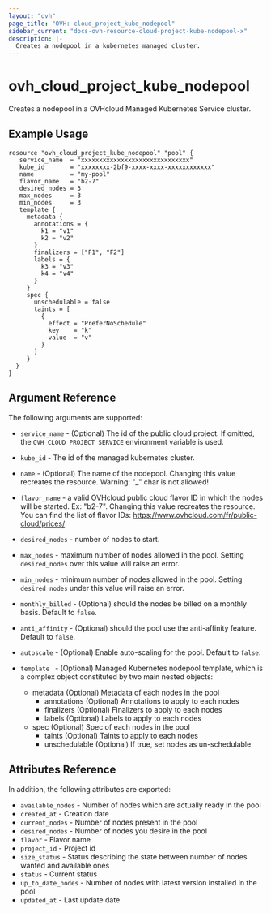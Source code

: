 ```yaml
---
layout: "ovh"
page_title: "OVH: cloud_project_kube_nodepool"
sidebar_current: "docs-ovh-resource-cloud-project-kube-nodepool-x"
description: |-
  Creates a nodepool in a kubernetes managed cluster.
---
```


# ovh_cloud_project_kube_nodepool

Creates a nodepool in a OVHcloud Managed Kubernetes Service cluster.

## Example Usage

```hcl
resource "ovh_cloud_project_kube_nodepool" "pool" {
   service_name  = "xxxxxxxxxxxxxxxxxxxxxxxxxxxxxx"
   kube_id       = "xxxxxxxx-2bf9-xxxx-xxxx-xxxxxxxxxxxx"
   name          = "my-pool"
   flavor_name   = "b2-7"
   desired_nodes = 3
   max_nodes     = 3
   min_nodes     = 3
   template {
     metadata {
       annotations = {
         k1 = "v1"
         k2 = "v2"
       }
       finalizers = ["F1", "F2"]
       labels = {
         k3 = "v3"
         k4 = "v4"
       }
     }
     spec {
       unschedulable = false
       taints = [
         {
           effect = "PreferNoSchedule"
           key    = "k"
           value  = "v"
         }
       ]
     }
  }
}
```

## Argument Reference

The following arguments are supported:

* `service_name` - (Optional) The id of the public cloud project. If omitted,
    the `OVH_CLOUD_PROJECT_SERVICE` environment variable is used.

* `kube_id` - The id of the managed kubernetes cluster.

* `name` - (Optional) The name of the nodepool.
   Changing this value recreates the resource.
   Warning: "_" char is not allowed!

* `flavor_name` - a valid OVHcloud public cloud flavor ID in which the nodes will be started.
   Ex: "b2-7". Changing this value recreates the resource.
   You can find the list of flavor IDs: https://www.ovhcloud.com/fr/public-cloud/prices/

* `desired_nodes` - number of nodes to start.

* `max_nodes` - maximum number of nodes allowed in the pool.
   Setting `desired_nodes` over this value will raise an error.

* `min_nodes` - minimum number of nodes allowed in the pool.
   Setting `desired_nodes` under this value will raise an error.

* `monthly_billed` - (Optional) should the nodes be billed on a monthly basis. Default to `false`.

* `anti_affinity` - (Optional) should the pool use the anti-affinity feature. Default to `false`.

* `autoscale` - (Optional) Enable auto-scaling for the pool. Default to `false`.

* `template ` - (Optional) Managed Kubernetes nodepool template, which is a complex object constituted by two main nested objects:
  * metadata (Optional) Metadata of each nodes in the pool
    * annotations (Optional) Annotations to apply to each nodes
    * finalizers (Optional) Finalizers to apply to each nodes
    * labels (Optional) Labels to apply to each nodes
  * spec (Optional) Spec of each nodes in the pool
    * taints (Optional) Taints to apply to each nodes
    * unschedulable (Optional) If true, set nodes as un-schedulable

## Attributes Reference

In addition, the following attributes are exported:

* `available_nodes` - Number of nodes which are actually ready in the pool
* `created_at` - Creation date
* `current_nodes` - Number of nodes present in the pool
* `desired_nodes` - Number of nodes you desire in the pool
* `flavor` - Flavor name
* `project_id` - Project id
* `size_status` - Status describing the state between number of nodes wanted and available ones
* `status` - Current status
* `up_to_date_nodes` - Number of nodes with latest version installed in the pool
* `updated_at` - Last update date
